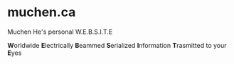 # muchen.ca
Muchen He's personal W.E.B.S.I.T.E

**W**orldwide
**E**lectrically
**B**eammed
**S**erialized
**I**nformation
**T**rasmitted to your
**E**yes
